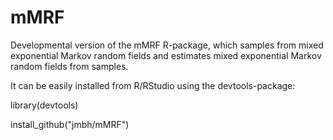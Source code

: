 # mMRF
Developmental version of the mMRF R-package, which samples from mixed exponential Markov random fields and estimates mixed exponential Markov random fields from samples.

It can be easily installed from R/RStudio using the devtools-package:

library(devtools)

install_github("jmbh/mMRF")
